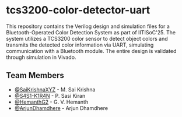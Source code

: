# tcs3200-color-detector-uart
This repository contains the Verilog design and simulation files for a Bluetooth-Operated Color Detection System as part of IITISoC'25. The system utilizes a TCS3200 color sensor to detect object colors and transmits the detected color information via UART, simulating communication with a Bluetooth module. The entire design is validated through simulation in Vivado.

## Team Members

* [@SaiKrishnaXYZ](https://github.com/SaiKrishnaXYZ) - M. Sai Krishna
* [@S4S1-K1R4N](https://github.com/S4S1-K1R4N) - P. Sasi Kiran
* [@HemanthG2](https://github.com/HemanthG2) - G. V. Hemanth
* [@ArjunDhamdhere](https://github.com/ArjunDhamdhere) - Arjun Dhamdhere
